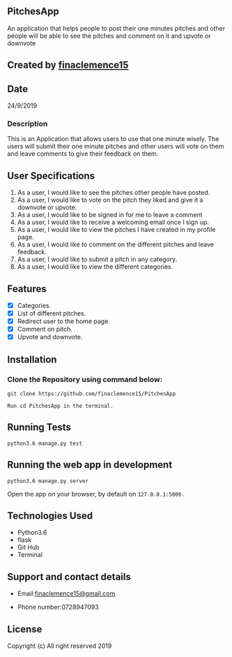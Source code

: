 ## PitchesApp

An application that helps people to post their one minutes pitches and other people will be able to see the pitches and comment on it and upvote or downvote 

## Created by [finaclemence15](https://github.com/finaclemence15)

## Date

24/9/2019

### Description

This is an Application that allows users to use that one minute wisely. The users will submit their one minute pitches and other users will vote on them and leave comments to give their feedback on them.

## User Specifications

1. As a user, I would like to see the pitches other people have posted.
2. As a user, I would like to vote on the pitch they liked and give it a downvote or upvote.
3. As a user, I would like to be signed in for me to leave a comment
4. As a user, I would like to receive a welcoming email once I sign up.
5. As a user, I would like to view the pitches I have created in my profile page.
6. As a user, I would like to comment on the different pitches and leave feedback.
7. As a user, I would like to submit a pitch in any category.
8. As a user, I would like to view the different categories.

## Features

 - [x] Categories. 
 - [x] List of different pitches.
 - [x] Redirect user to the home page.
 - [x] Comment on pitch.
 - [x] Upvote and downvote.
 
## Installation

 ### Clone  the Repository using  command below:

```
git clone https://github.com/finaclemence15/PitchesApp

Run cd PitchesApp in the terminal.

```
## Running Tests

``` python3.6 manage.py test ```

## Running the web app in development

``` python3.6 manage.py server ```

Open the app on your browser, by default on ``` 127.0.0.1:5000. ```

## Technologies Used

* Python3.6
* flask
* Git Hub
* Terminal

## Support and contact details

+ Email:finaclemence15@gmail.com
- Phone number:0728947093

## License

Copyright (c) All right reserved 2019


